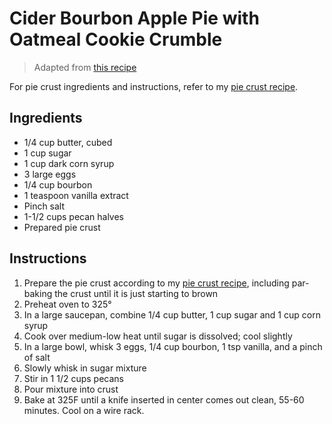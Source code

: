 # Cider Bourbon Apple Pie with Oatmeal Cookie Crumble

> Adapted from [this recipe]([https://www.howsweeteats.com/2013/10/cider-bourbon-apple-pie-with-oatmeal-cookie-crumble-in-other-words-the-tale-of-never-fail-pie-crust-part-two/](https://www.tasteofhome.com/recipes/southern-bourbon-pecan-pie))

For pie crust ingredients and instructions, refer to my [pie crust recipe](https://github.com/bobkat-io/recipes/blob/master/savory/pie_crust.md).

## Ingredients
* 1/4 cup butter, cubed
* 1 cup sugar
* 1 cup dark corn syrup
* 3 large eggs
* 1/4 cup bourbon
* 1 teaspoon vanilla extract
* Pinch salt
* 1-1/2 cups pecan halves
* Prepared pie crust

## Instructions
1. Prepare the pie crust according to my [pie crust recipe](https://github.com/bobkat-io/recipes/blob/master/savory/pie_crust.md), including par-baking the crust until it is just starting to brown
1. Preheat oven to 325°
1. In a large saucepan, combine 1/4 cup butter, 1 cup sugar and 1 cup corn syrup
1. Cook over medium-low heat until sugar is dissolved; cool slightly
1. In a large bowl, whisk 3 eggs, 1/4 cup bourbon, 1 tsp vanilla, and a pinch of salt
1. Slowly whisk in sugar mixture
1. Stir in 1 1/2 cups pecans
7. Pour mixture into crust
8. Bake at 325F until a knife inserted in center comes out clean, 55-60 minutes. Cool on a wire rack.
